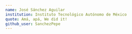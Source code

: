 ```yaml
---
name: José Sánchez Aguilar
institution: Instituto Tecnológico Autónomo de México
quote: Amá, apá, We did it!
github_user: SanchezPepe
---
```

